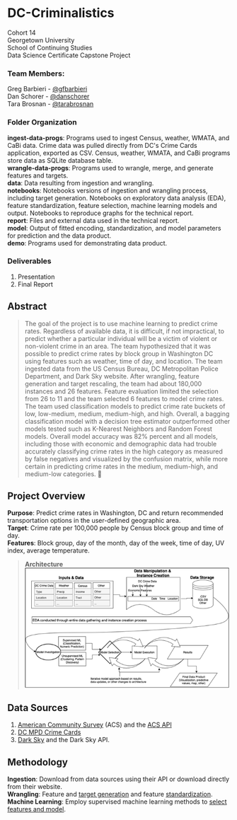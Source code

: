 # DC-Criminalistics
Cohort 14  
Georgetown University  
School of Continuing Studies  
Data Science Certificate Capstone Project  

### Team Members:
Greg Barbieri - [@gfbarbieri](https://github.com/gfbarbieri)  
Dan Schorer - [@danschorer](https://github.com/danschorer)  
Tara Brosnan - [@tarabrosnan](https://github.com/tarabrosnan)  

### Folder Organization
**ingest-data-progs**: Programs used to ingest Census, weather, WMATA, and CaBi data. Crime data was pulled directly from DC's Crime Cards application, exported as CSV. Census, weather, WMATA, and CaBi programs store data as SQLite database table.  
**wrangle-data-progs**: Programs used to wrangle, merge, and generate features and targets.  
**data**: Data resulting from ingestion and wrangling.  
**notebooks**: Notebooks versions of ingestion and wrangling process, including target generation. Notebooks on exploratory data analysis (EDA), feature standardization, feature selection, machine learning models and output. Notebooks to reproduce graphs for the technical report.  
**report**: Files and external data used in the technical report.  
**model**: Output of fitted encoding, standardization, and model parameters for prediction and the data product.  
**demo**: Programs used for demonstrating data product.  

### Deliverables
1. Presentation
2. Final Report

## Abstract
>The goal of the project is to use machine learning to predict crime rates. Regardless of available data, it is difficult, if not impractical, to predict whether a particular individual will be a victim of violent or non-violent crime in an area. The team hypothesized that it was possible to predict crime rates by block group in Washington DC using features such as weather, time of day, and location. The team ingested data from the US Census Bureau, DC Metropolitan Police Department, and Dark Sky website. After wrangling, feature generation and target rescaling, the team had about 180,000 instances and 26 features. Feature evaluation limited the selection from 26 to 11 and the team selected 6 features to model crime rates. The team used classification models to predict crime rate buckets of low, low-medium, medium, medium-high, and high. Overall, a bagging classification model with a decision tree estimator outperformed other models tested such as K-Nearest Neighbors and Random Forest models. Overall model accuracy was 82% percent and all models, including those with economic and demographic data had trouble accurately classifying crime rates in the high category as measured by false negatives and visualized by the confusion matrix, while more certain in predicting crime rates in the medium, medium-high, and medium-low categories.

## Project Overview
**Purpose**: Predict crime rates in Washington, DC and return recommended transportation options in the user-defined geographic area.  
**Target**: Crime rate per 100,000 people by Census block group and time of day.  
**Features**: Block group, day of the month, day of the week, time of day, UV index, average temperature.  

> **Architecture**  
> ![Architecture Logo](report/architecture.png)  

## Data Sources
1. [American Community Survey](https://www.census.gov/programs-surveys/acs) (ACS) and the [ACS API](https://www.census.gov/data/developers/data-sets/acs-5year.html)
2. [DC MPD Crime Cards](https://dcatlas.dcgis.dc.gov/crimecards/)
3. [Dark Sky](https://darksky.net) and the Dark Sky API.

## Methodology
**Ingestion**: Download from data sources using their API or download directly from their website.  
**Wrangling**: Feature and [target generation](https://github.com/georgetown-analytics/DC-Criminalistics/blob/master/notebooks/Wrangle_Target_Rescaling.ipynb) and feature [standardization](https://github.com/georgetown-analytics/DC-Criminalistics/blob/master/notebooks/Model_Feature_Standardization.ipynb).  
**Machine Learning**: Employ supervised machine learning methods to [select features and model](https://github.com/georgetown-analytics/DC-Criminalistics/blob/master/notebooks/Model_Feature_Selection_Modelling.ipynb).  

